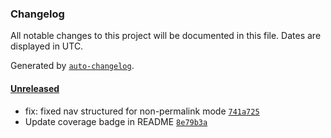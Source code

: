 ### Changelog

All notable changes to this project will be documented in this file. Dates are displayed in UTC.

Generated by [`auto-changelog`](https://github.com/CookPete/auto-changelog).

#### [Unreleased](https://github.com/wernerglinka/metalsmith-menu-plus/compare/v0.0.3...HEAD)

- fix: fixed nav structured for non-permalink mode [`741a725`](https://github.com/wernerglinka/metalsmith-menu-plus/commit/741a725af7fcb7bc7a563bf0275bca2e4ff30945)
- Update coverage badge in README [`8e79b3a`](https://github.com/wernerglinka/metalsmith-menu-plus/commit/8e79b3a190523954a53687d811432e7f50898060)
